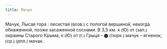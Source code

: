 ```yaml
---
title: Мачук
---
```


Мачук, Лысая гора
: лесистая ⦅возв.⦆ с пологой вершиной, некогда обнаженной, позже засаженной соснами. В 3,5 км. к ⦅Ю⦆ от ⦅зап.⦆ окраины Старого Крыма, к ⦅Ю⦆ от ⦅г.⦆ Грыця – ❶ ⦅тюрк.⦆ мачук – ягненок; ⦅ср.⦆ ⦅рпл.⦆ мачак.
